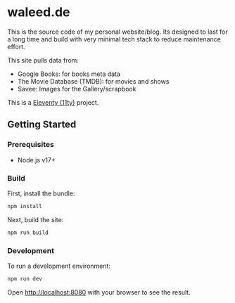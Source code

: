 # waleed.de

This is the source code of my personal website/blog. Its designed to last for a long time and build with very minimal tech stack to reduce maintenance effort.

This site pulls data from:

- Google Books: for books meta data
- The Movie Database (TMDB): for movies and shows
- Savee: Images for the Gallery/scrapbook


This is a [Eleventy (11ty)](https://www.11ty.dev) project.

## Getting Started

### Prerequisites

- Node.js v17+

### Build

First, install the bundle:

```bash
npm install
```

Next, build the site:

```bash
npm run build
```

### Development

To run a development environment:

```bash
npm run dev
```

Open [http://localhost:8080](http://localhost:8080) with your browser to see
the result.
